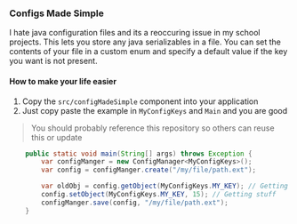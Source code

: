 ### Configs Made Simple
I hate java configuration files and its a reoccuring issue in my school projects.
This lets you store any java serializables in a file. You can set the contents of your
file in a custom enum and specify a default value if the key you want is not present.

#### How to make your life easier
1. Copy the `src/configMadeSimple` component into your application
2. Just copy paste the example in `MyConfigKeys` and `Main` and you are good

> You should probably reference this repository so others can reuse this or update

```java
    public static void main(String[] args) throws Exception {
        var configManger = new ConfigManager<MyConfigKeys>();
        var config = configManger.create("/my/file/path.ext");

        var oldObj = config.getObject(MyConfigKeys.MY_KEY); // Getting stuff (Might return default value)
        config.setObject(MyConfigKeys.MY_KEY, 15); // Getting stuff
        configManger.save(config, "/my/file/path.ext");
    }
```
